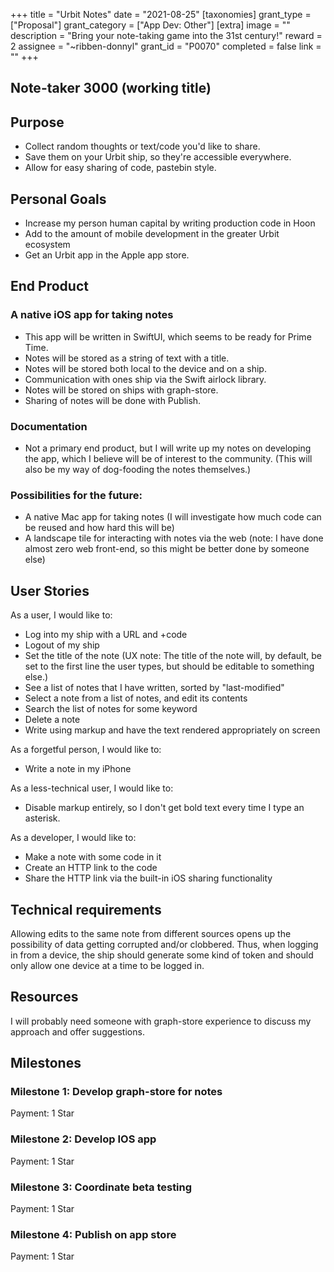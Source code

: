 +++
title = "Urbit Notes"
date = "2021-08-25"
[taxonomies]
grant_type = ["Proposal"]
grant_category = ["App Dev: Other"]
[extra]
image = ""
description = "Bring your note-taking game into the 31st century!"
reward = 2
assignee = "~ribben-donnyl"
grant_id = "P0070"
completed = false
link = ""
+++

## Note-taker 3000 (working title)

## Purpose

- Collect random thoughts or text/code you'd like to share.
- Save them on your Urbit ship, so they're accessible everywhere.
- Allow for easy sharing of code, pastebin style.

## Personal Goals

- Increase my person human capital by writing production code in Hoon
- Add to the amount of mobile development in the greater Urbit ecosystem
- Get an Urbit app in the Apple app store.

## End Product

### A native iOS app for taking notes

- This app will be written in SwiftUI, which seems to be ready for Prime Time.
- Notes will be stored as a string of text with a title.
- Notes will be stored both local to the device and on a ship.
- Communication with ones ship via the Swift airlock library.
- Notes will be stored on ships with graph-store.
- Sharing of notes will be done with Publish.

### Documentation

- Not a primary end product, but I will write up my notes on developing the app, which I believe will be of interest to the community. (This will also be my way of dog-fooding the notes themselves.)

### Possibilities for the future:

- A native Mac app for taking notes (I will investigate how much code can be reused and how hard this will be)
- A landscape tile for interacting with notes via the web (note: I have done almost zero web front-end, so this might be better done by someone else)

## User Stories

As a user, I would like to:

- Log into my ship with a URL and +code
- Logout of my ship
- Set the title of the note (UX note: The title of the note will, by default, be set to the first line the user types, but should be editable to something else.)
- See a list of notes that I have written, sorted by "last-modified"
- Select a note from a list of notes, and edit its contents
- Search the list of notes for some keyword
- Delete a note
- Write using markup and have the text rendered appropriately on screen

As a forgetful person, I would like to:

- Write a note in my iPhone

As a less-technical user, I would like to:

- Disable markup entirely, so I don't get bold text every time I type an asterisk.

As a developer, I would like to:

- Make a note with some code in it
- Create an HTTP link to the code
- Share the HTTP link via the built-in iOS sharing functionality

## Technical requirements

Allowing edits to the same note from different sources opens up the possibility of data getting corrupted and/or clobbered. Thus, when logging in from a device, the ship should generate some kind of token and should only allow one device at a time to be logged in.

## Resources

I will probably need someone with graph-store experience to discuss my approach and offer suggestions.

## Milestones

### Milestone 1: Develop graph-store for notes

Payment: 1 Star

### Milestone 2: Develop IOS app

Payment: 1 Star

### Milestone 3: Coordinate beta testing

Payment: 1 Star

### Milestone 4: Publish on app store

Payment: 1 Star
